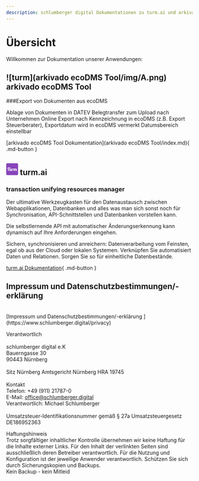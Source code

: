 ```yaml
---
description: schlumberger digital Dokumentationen zu turm.ai und arkivado ecoDMS Tool. 
---
```

# Übersicht
Willkommen zur Dokumentation unserer Anwendungen:


## ![turm](arkivado ecoDMS Tool/img/A.png) arkivado ecoDMS Tool

###Export von Dokumenten aus ecoDMS<br>

Ablage von Dokumenten in DATEV Belegtransfer zum Upload nach Unternehmen Online
Export nach Kennzeichnung in ecoDMS (z.B. Export Steuerberater), Exportdatum wird in ecoDMS vermerkt
Datumsbereich einstellbar


[arkivado ecoDMS Tool Dokumentation](arkivado ecoDMS Tool/index.md){ .md-button }


## ![turm](turm.ai/img/turm.png) turm.ai<br>
### transaction unifying resources manager

Der ultimative Werkzeugkasten für den Datenaustausch zwischen Webapplikationen, Datenbanken und alles was man sich sonst noch für Synchronisation, API-Schnittstellen und Datenbanken vorstellen kann.


Die selbstlernende API mit automatischer Änderungserkennung kann dynamisch auf Ihre Anforderungen eingehen.

Sichern, synchronisieren und anreichern: Datenverarbeitung vom Feinsten, egal ob aus der Cloud oder lokalen Systemen. Verknüpfen Sie automatisiert Daten und Relationen. Sorgen Sie so für einheitliche Datenbestände.




[turm.ai Dokumentation](turm.ai/index.md){ .md-button }




## Impressum und Datenschutzbestimmungen/-erklärung  

<br>
[Impressum und Datenschutzbestimmungen/-erklärung  ](https://www.schlumberger.digital/privacy)
<br>

Verantwortlich<br><br>
schlumberger digital e.K<br>
Bauerngasse 30<br>
90443 Nürnberg<br>
<br>
Sitz Nürnberg    Amtsgericht Nürnberg    HRA 19745<br>
<br>
Kontakt <br>
Telefon: +49 (911) 21787-0<br>
E-Mail: office@schlumberger.digital<br>
Verantwortlich: Michael Schlumberger<br>
<br>
Umsatzsteuer-Identifikationsnummer gemäß § 27a Umsatzsteuergesetz<br>
DE186952363<br>

Haftungshinweis<br>
Trotz sorgfältiger inhaltlicher Kontrolle übernehmen wir keine Haftung für die Inhalte externer Links. Für den Inhalt der verlinkten Seiten sind ausschließlich deren Betreiber verantwortlich.
Für die Nutzung und Konfiguration ist der jeweilige Anwender verantwortlich.
Schützen Sie sich durch Sicherungskopien und Backups.<br>
Kein Backup - kein Mitleid<br>

